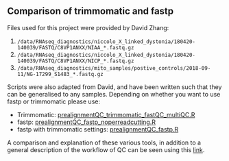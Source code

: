 ## Comparison of trimmomatic and fastp
Files used for this project were provided by David Zhang:
1. ```/data/RNAseq_diagnostics/niccolo_X_linked_dystonia/180420-140039/FASTQ/C8VP1ANXX/NIAA_*.fastq.gz```
2. ```/data/RNAseq_diagnostics/niccolo_X_linked_dystonia/180420-140039/FASTQ/C8VP1ANXX/NICP_*.fastq.gz```
3. ```/data/RNAseq_diagnostics/mito_samples/postive_controls/2018-09-11/NG-17299_S1483_*.fastq.gz```

Scripts were also adapted from David, and have been written such that they can be generalised to any samples. Depending on whether you want to use fastp or trimmomatic please use:
- Trimmomatic: [prealignmentQC_trimmomatic_fastQC_multiQC.R](prealignmentQC_trimmomatic_fastQC_multiQC.R)
- fastp: [prealignmentQC_fastp_noperreadcutting.R](prealignmentQC_fastp_noperreadcutting.R)
- fastp with trimmomatic settings: [prealignmentQC_fastp.R](prealignmentQC_fastp.R)

A comparison and explanation of these various tools, in addition to a general description of the workflow of QC can be seen using this [link](prealignmentQC_comparison_workflow.html).
